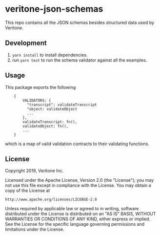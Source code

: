 
# veritone-json-schemas
This repo contains all the JSON schemas besides structured data used by Veritone.

## Development
1. `yarn install` to install dependencies.
2. run `yarn test` to run the schema validator against all the examples.

## Usage
This package exports the following
```
	{
		VALIDATORS: {
		  "transcript": validateTranscript
		  "object: validateObject
          ...
        },
        validateTranscript: fn(),
        validateObject: fn(),
        ...
	}
```

which is a map of valid validation contracts to their validating functions.

## License
Copyright 2019, Veritone Inc.

Licensed under the Apache License, Version 2.0 (the "License");
you may not use this file except in compliance with the License.
You may obtain a copy of the License at

    http://www.apache.org/licenses/LICENSE-2.0

Unless required by applicable law or agreed to in writing, software
distributed under the License is distributed on an "AS IS" BASIS,
WITHOUT WARRANTIES OR CONDITIONS OF ANY KIND, either express or implied.
See the License for the specific language governing permissions and
limitations under the License.